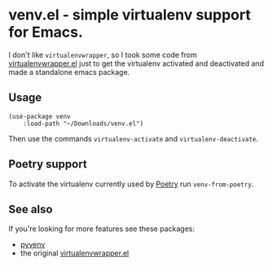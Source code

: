 # venv.el - simple virtualenv support for Emacs.

I don't like `virtualenvwrapper`, so I took some code from [virtualenvwrapper.el](https://github.com/porterjamesj/virtualenvwrapper.el)
just to get the virtualenv activated and deactivated and made a standalone emacs package.

## Usage

``` emacs-lisp
(use-package venv
    :load-path "~/Downloads/venv.el")
```

Then use the commands `virtualenv-activate` and `virtualenv-deactivate`.

## Poetry support

To activate the virtualenv currently used by [Poetry](https://github.com/sdispater/poetry) run
`venv-from-poetry`.

## See also

If you're looking for more features see these packages:

- [pyvenv](https://github.com/jorgenschaefer/pyvenv)
- the original [virtualenvwrapper.el](https://github.com/porterjamesj/virtualenvwrapper.el)
